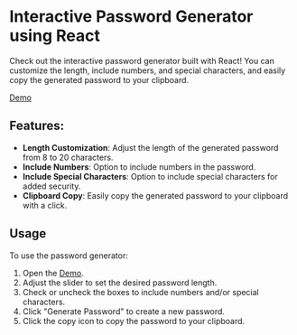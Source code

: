 # Interactive Password Generator using React

Check out the interactive password generator built with React! You can customize the length, include numbers, and special characters, and easily copy the generated password to your clipboard.

[Demo](https://interactive-password-generator.vercel.app/)

## Features:
- **Length Customization**: Adjust the length of the generated password from 8 to 20 characters.
- **Include Numbers**: Option to include numbers in the password.
- **Include Special Characters**: Option to include special characters for added security.
- **Clipboard Copy**: Easily copy the generated password to your clipboard with a click.

## Usage
To use the password generator:
1. Open the [Demo](https://interactive-password-generator.vercel.app/).
2. Adjust the slider to set the desired password length.
3. Check or uncheck the boxes to include numbers and/or special characters.
4. Click "Generate Password" to create a new password.
5. Click the copy icon to copy the password to your clipboard.
